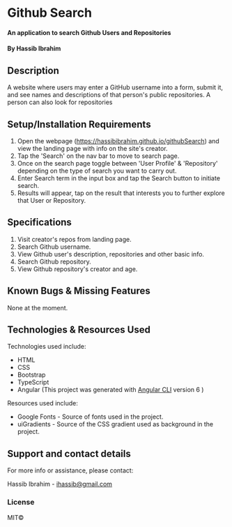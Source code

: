 # Github Search
#### An application to search Github Users and Repositories
#### By Hassib Ibrahim

## Description
A website where users may enter a GitHub username into a form, submit it, and see names and descriptions of that person's public repositories. A person can also look for repositories



## Setup/Installation Requirements
1. Open the webpage (https://hassibibrahim.github.io/githubSearch) and view the landing page with info on the site's creator.
2. Tap the 'Search' on the nav bar to move to search page.
3. Once on the search page toggle between 'User Profile' & 'Repository' depending on the type of search you want to carry out.
4. Enter Search term in the input box and tap the Search button to initiate search.
4. Results will appear, tap on the result that interests you to further explore that User or Repository.

## Specifications
1. Visit creator's repos from landing page.
2. Search Github username.
3. View Github user's description, repositories and other basic info.
4. Search Github repository.
5. View Github repository's creator and age.

## Known Bugs & Missing Features
None at the moment.

## Technologies & Resources Used
Technologies used include:
* HTML
* CSS
* Bootstrap
* TypeScript
* Angular (This project was generated with [Angular CLI](https://github.com/angular/angular-cli) version 6
)

Resources used include:
* Google Fonts - Source of fonts used in the project.
* uiGradients - Source of the CSS gradient used as background in the project.

## Support and contact details
For more info or assistance, please contact:

Hassib Ibrahim - ihassib@gmail.com

### License
MIT©